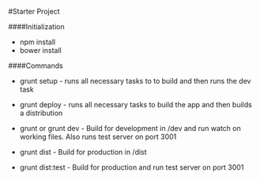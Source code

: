 #Starter Project


####Initialization
* npm install
* bower install


####Commands

* grunt setup - runs all necessary tasks to to build and then runs the dev task
* grunt deploy - runs all necessary tasks to build the app and then builds a distribution

* grunt or grunt dev - Build for development in /dev and run watch on working files. Also runs test server on port 3001
* grunt dist - Build for production in /dist
* grunt dist:test - Build for production and run test server on port 3001

